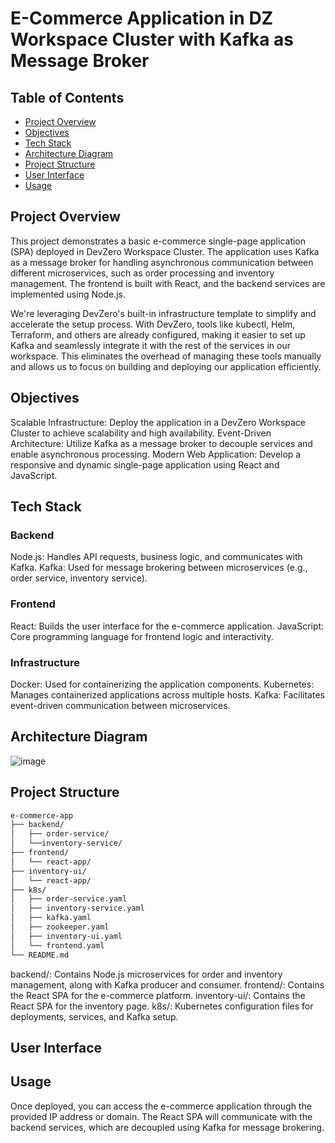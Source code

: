 # E-Commerce Application in DZ Workspace Cluster with Kafka as Message Broker

## Table of Contents
- [Project Overview](#project-overview)
- [Objectives](#objectives)
- [Tech Stack](#tech-stack)
- [Architecture Diagram](#architecture-diagram)
- [Project Structure](#project-structure)
- [User Interface](#user-interface)
- [Usage](#usage)

## Project Overview
This project demonstrates a basic e-commerce single-page application (SPA) deployed in DevZero Workspace Cluster. The application uses Kafka as a message broker for handling asynchronous communication between different microservices, such as order processing and inventory management. The frontend is built with React, and the backend services are implemented using Node.js.

We're leveraging DevZero's built-in infrastructure template to simplify and accelerate the setup process. With DevZero, tools like kubectl, Helm, Terraform, and others are already configured, making it easier to set up Kafka and seamlessly integrate it with the rest of the services in our workspace. This eliminates the overhead of managing these tools manually and allows us to focus on building and deploying our application efficiently.

## Objectives
Scalable Infrastructure: Deploy the application in a DevZero Workspace Cluster to achieve scalability and high availability.
Event-Driven Architecture: Utilize Kafka as a message broker to decouple services and enable asynchronous processing.
Modern Web Application: Develop a responsive and dynamic single-page application using React and JavaScript.

## Tech Stack
### Backend
Node.js: Handles API requests, business logic, and communicates with Kafka.
Kafka: Used for message brokering between microservices (e.g., order service, inventory service).
### Frontend
React: Builds the user interface for the e-commerce application.
JavaScript: Core programming language for frontend logic and interactivity.
### Infrastructure
Docker: Used for containerizing the application components.
Kubernetes: Manages containerized applications across multiple hosts.
Kafka: Facilitates event-driven communication between microservices.

## Architecture Diagram
![image](https://github.com/user-attachments/assets/1ae915fe-0d5a-4e80-b001-49c52cb82e23)

## Project Structure

```bash
e-commerce-app
├── backend/
│   ├── order-service/
│   └──inventory-service/
├── frontend/
│   └── react-app/
├── inventory-ui/
│   └── react-app/
├── k8s/
│   ├── order-service.yaml
│   ├── inventory-service.yaml
│   ├── kafka.yaml
│   ├── zookeeper.yaml
│   ├── inventory-ui.yaml
│   └── frontend.yaml
└── README.md
```
backend/: Contains Node.js microservices for order and inventory management, along with Kafka producer and consumer.
frontend/: Contains the React SPA for the e-commerce platform.
inventory-ui/: Contains the React SPA for the inventory page.
k8s/: Kubernetes configuration files for deployments, services, and Kafka setup.

## User Interface

## Usage

Once deployed, you can access the e-commerce application through the provided IP address or domain. The React SPA will communicate with the backend services, which are decoupled using Kafka for message brokering.